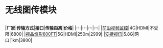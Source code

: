 # 无线图传模块
## 
|**厂家**|**传输方式**|**接口**|**传输距离**|**价格**|
|:-:|:-:|:-:|:-:|
|[前沿视频监控](https://item.taobao.com/item.htm?id=530164814039&ali_refid=a3_430585_1006:1107531261:N:kFHrx0g1pM%2Fa2FKnKKcQpA%3D%3D:14f7a0f08a98d63a19de96a5784dced2&ali_trackid=1_14f7a0f08a98d63a19de96a5784dced2&spm=a230r.1.14.11#detail)|4G|HDMI|不受限|6800|
|[视晶烽影800FT](https://item.taobao.com/item.htm?id=594897413914&ali_refid=a3_430582_1006:1221130164:N:W7wSA5LmI3EP9KI%2FbphPCg%3D%3D:847884fc055d86c719674b2716f23f5c&ali_trackid=1_847884fc055d86c719674b2716f23f5c&spm=a230r.1.14.11#detail)|5G|HDMI|250m|2999|
|[安捷视讯](https://item.taobao.com/item.htm?id=568195323264&ali_refid=a3_430582_1006:1176140114:N:XCS8XKsV3PzGRa%2BfZgVSpg%3D%3D:066db64a7b3876b2d60da7c79cfaefdf&ali_trackid=1_066db64a7b3876b2d60da7c79cfaefdf&spm=a230r.1.14.1#detail)|5.8G|网口|1km|3800|